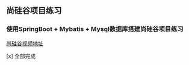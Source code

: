 ## 尚硅谷项目练习

### 使用SpringBoot + Mybatis + Mysql数据库搭建尚硅谷项目练习

[尚硅谷视频地址](https://www.bilibili.com/video/BV1AY4y1v7Xe?p)

[x] 全部完成
